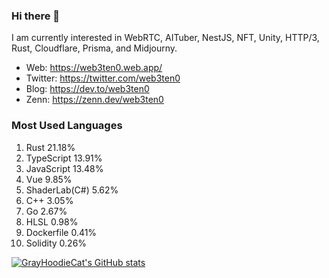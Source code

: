 ### Hi there 👋

I am currently interested in WebRTC, AITuber, NestJS, NFT, Unity, HTTP/3, Rust, Cloudflare, Prisma, and Midjourny. 

- Web: https://web3ten0.web.app/
- Twitter: https://twitter.com/web3ten0
- Blog: https://dev.to/web3ten0
- Zenn: https://zenn.dev/web3ten0

### Most Used Languages 

1. Rust 21.18%
2. TypeScript 13.91%
3. JavaScript 13.48%
4. Vue 9.85%
5. ShaderLab(C#) 5.62%
6. C++ 3.05%
7. Go 2.67%
8. HLSL 0.98%
9. Dockerfile 0.41%
10. Solidity 0.26%

<p>
  
  [![GrayHoodieCat's GitHub stats](https://github-readme-stats.vercel.app/api?username=GrayHoodieCat&count_private=true&show_icons=true&theme=jolly)](https://github.com/anuraghazra/github-readme-stats) &nbsp;
  
  
</p>

